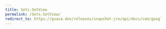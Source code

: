 ```yaml
---
title: Sets.SetView
permalink: /Sets.SetView/
redirect_to: https://guava.dev/releases/snapshot-jre/api/docs/com/google/common/collect/Sets.SetView.html
---
```

